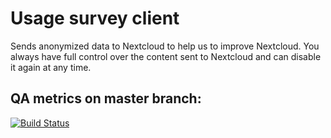 # Usage survey client

Sends anonymized data to Nextcloud to help us to improve Nextcloud. You
always have full control over the content sent to Nextcloud and can disable
it again at any time.

## QA metrics on master branch:

[![Build Status](https://travis-ci.org/nextcloud/survey_client.svg?branch=master)](https://travis-ci.org/nextcloud/survey_client)

